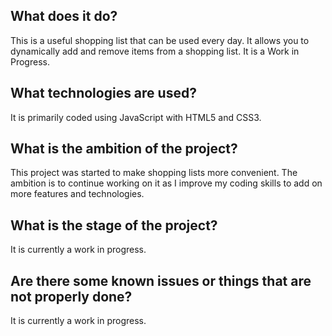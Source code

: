 ## What does it do? 
This is a useful shopping list that can be used every day. It allows you to dynamically add and remove items from a shopping list. It is a Work in Progress.

## What technologies are used?
It is primarily coded using JavaScript with HTML5 and CSS3.

## What is the ambition of the project? 
This project was started to make shopping lists more convenient. The ambition is to continue working on it as I improve my coding skills to add on more features and technologies.

## What is the stage of the project? 
It is currently a work in progress.

## Are there some known issues or things that are not properly done? 
It is currently a work in progress.
